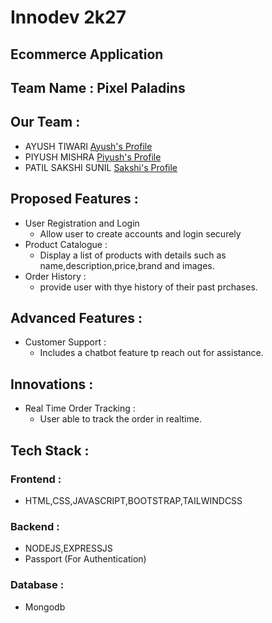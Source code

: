 # Innodev 2k27
## Ecommerce Application
## Team Name : Pixel Paladins
## Our Team :
- AYUSH TIWARI [Ayush's Profile](https://github.com/Ayush5071/)
- PIYUSH MISHRA [Piyush's Profile](https://github.com/PiyushM12/)
- PATIL SAKSHI SUNIL [Sakshi's Profile](https://github.com/Night-O/)
## Proposed Features : 
- User Registration and Login
  - Allow user to create accounts and login securely
- Product Catalogue :
  - Display a list of products with details such as name,description,price,brand and images.
- Order History :
  - provide user with thye history of their past prchases.
## Advanced Features : 
- Customer Support :
  -  Includes a chatbot feature tp reach out for assistance.
## Innovations :
- Real Time Order Tracking :
  - User able to track the order in realtime.
## Tech Stack :
### Frontend : 
 - HTML,CSS,JAVASCRIPT,BOOTSTRAP,TAILWINDCSS
### Backend :
 - NODEJS,EXPRESSJS
 - Passport (For Authentication)
### Database :
 - Mongodb
